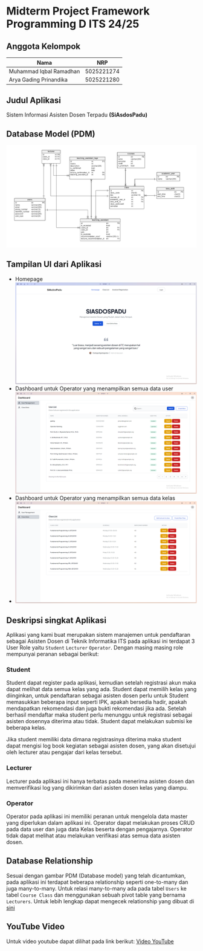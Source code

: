 # Midterm Project Framework Programming D ITS 24/25

## Anggota Kelompok

| Nama                    | NRP        |  
|-------------------------|------------|
| Muhammad Iqbal Ramadhan | 5025221274 |
| Arya Gading Prinandika  | 5025221280 |

## Judul Aplikasi

Sistem Informasi Asisten Dosen Terpadu **(SiAsdosPadu)**

## Database Model (PDM)

![img.png](src/img.png)

## Tampilan UI dari Aplikasi

- Homepage
![img.png](src/homepage.png)
- Dashboard untuk Operator yang menampilkan semua data user
![img.png](src/operator-user-management.png)
- Dashboard untuk Operator yang menampilkan semua data kelas
- ![img.png](src/operator-course-class-list.png)

## Deskripsi singkat Aplikasi

Aplikasi yang kami buat merupakan sistem manajemen untuk pendaftaran sebagai Asisten Dosen di Teknik Informatika ITS
pada aplikasi ini terdapat 3 User Role yaitu `Student` `Lecturer` `Operator`. Dengan masing masing role mempunyai peranan sebagai berikut:

### Student
Student dapat register pada aplikasi, kemudian setelah registrasi akun maka dapat melihat data semua kelas yang ada. Student dapat memilih kelas yang diinginkan,
untuk pendaftaran sebagai asisten dosen perlu untuk Student memasukkan beberapa input seperti IPK, apakah bersedia hadir, apakah mendapatkan rekomendasi dan juga bukti rekomendasi jika ada.
Setelah berhasil mendaftar maka student perlu menunggu untuk registrasi sebagai asisten dosennya diterima atau tidak. Student dapat melakukan submisi ke beberapa kelas.

Jika student memiliki data dimana registrasinya diterima maka student dapat mengisi log book kegiatan sebagai asisten dosen, yang akan disetujui oleh lecturer atau pengajar dari kelas tersebut.

### Lecturer

Lecturer pada aplikasi ini hanya terbatas pada menerima asisten dosen dan memverifikasi log yang dikirimkan dari asisten dosen kelas yang diampu.

### Operator

Operator pada aplikasi ini memiliki peranan untuk mengelola data master yang diperlukan dalam aplikasi ini.  Operator dapat melakukan proses CRUD pada data user dan juga data Kelas beserta dengan pengajarnya.
Operator tidak dapat melihat atau melakukan verifikasi atas semua data asisten dosen.


## Database Relationship

Sesuai dengan gambar PDM (Database model) yang telah dicantumkan, pada aplikasi ini terdapat beberapa relationship seperti one-to-many dan juga many-to-many. Untuk relasi many-to-many ada pada tabel `Users` ke tabel `Course Class`
dan menggunakan sebuah pivot table yang bernama `Lecturers`. Untuk lebih lengkap dapat mengecek relationship yang dibuat di [sini](app/Models)

## YouTube Video

Untuk video youtube dapat dilihat pada link berikut: [Video YouTube]()

